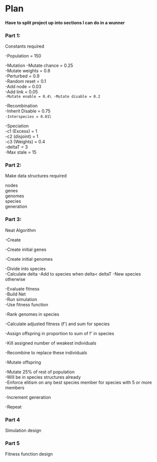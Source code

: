 # Plan
#### Have to split project up into sections I can do in a wunner

### Part 1:

Constants required


  -Population = 150


  -Mutation
    -Mutate chance = 0.25\
    -Mutate weights = 0.8\
      -Perturbed = 0.9\
      -Random reset = 0.1\
    -Add node = 0.03\
    -Add link = 0.05\
    `-Mutate enable = 0.4\
    -Mutate disable = 0.2`


  -Recombination\
    -Inherit Disable = 0.75\
    `-Interspecies = 0.01`\


  -Speciation\
    -c1 (Excess) = 1\
    -c2 (disjoint) = 1\
    -c3 (Weights) = 0.4\
    -deltaT = 3\
    -Max stale = 15





### Part 2:

Make data structures required

  nodes\
  genes\
  genomes\
  species\
  generation




### Part 3:

Neat Algorithm

  -Create

  -Create initial genes

  -Create initial genomes





  -Divide into species\
    -Calculate delta
    -Add to species when delta< deltaT
    -New species otherwise

  -Evaluate fitness\
    -Build Net\
    -Run simulation\
    -Use fitness function

  -Rank genomes in species

  -Calculate adjusted fitness (f') and sum for species

  -Assign offspring in proportion to sum of f' in species

  -Kill assigned number of weakest individuals

  -Recombine to replace these individuals

  -Mutate offspring

  -Mutate 25% of rest of population\
    -Will be in species structures already\
    -Enforce elitism on any best species member for species with 5 or more members

  -Increment generation

  -Repeat



### Part 4

Simulation design



### Part 5

Fitness function design
